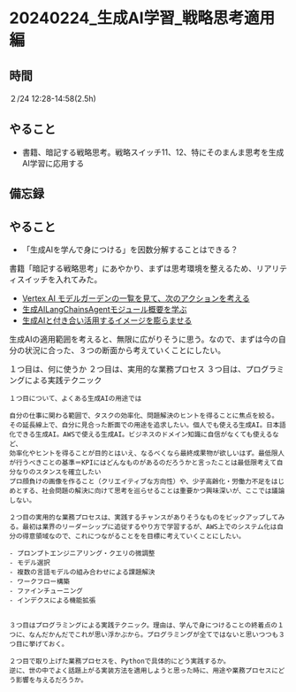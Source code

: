 # 20240224_生成AI学習_戦略思考適用編

## 時間

２/24 12:28-14:58(2.5h)

## やること

- 書籍、暗記する戦略思考。戦略スイッチ11、12、特にそのまんま思考を生成AI学習に応用する

## 備忘録


## やること

- 「生成AIを学んで身につける」を因数分解することはできる？

書籍「暗記する戦略思考」にあやかり、まずは思考環境を整えるため、リアリティスイッチを入れてみた。

- [Vertex AI モデルガーデンの一覧を見て、次のアクションを考える](https://github.com/Eigo-Mt-Fuji/portfolio-2024/blob/main/docs/%E7%94%9F%E6%88%90AI/2024%E5%B9%B42%E6%9C%8812%E6%97%A5_%E7%94%9F%E6%88%90AI%E5%AD%A6%E7%BF%92.md)
- [生成AILangChainsAgentモジュール概要を学ぶ](https://github.com/Eigo-Mt-Fuji/portfolio-2024/blob/main/docs/%E7%94%9F%E6%88%90AI/2024%E5%B9%B42%E6%9C%8819%E6%97%A5_%E7%94%9F%E6%88%90AILangChainsAgent%E3%83%A2%E3%82%B7%E3%82%99%E3%83%A5%E3%83%BC%E3%83%AB%E6%A6%82%E8%A6%81%E3%82%92.md)
- [生成AIと付き合い活用するイメージを膨らませる](https://github.com/Eigo-Mt-Fuji/portfolio-2024/blob/main/docs/%E7%94%9F%E6%88%90AI/2024%E5%B9%B42%E6%9C%8818%E6%97%A5_%E7%94%9F%E6%88%90AI%E3%81%A8%E4%BB%98%E3%81%8D%E5%90%88%E3%81%86%E3%83%BB%E6%B4%BB%E7%94%A8%E3%81%99%E3%82%8B%E3%81%AE%E3%82%A4%E3%83%A1%E3%83%BC%E3%82%B7%E3%82%99%E8%86%A8%E3%82%89%E3%81%BE%E3%81%9B%E9%9A%8A.md)

生成AIの適用範囲を考えると、無限に広がりそうに思う。なので、まずは今の自分の状況に合った、３つの断面から考えていくことにしたい。

１つ目は、何に使うか
２つ目は、実用的な業務プロセス
３つ目は、プログラミングによる実践テクニック

```
１つ目について、よくある生成AIの用途では

自分の仕事に関わる範囲で、タスクの効率化、問題解決のヒントを得ることに焦点を絞る。
その延長線上で、自分に見合った断面での用途を追求したい。個人でも使える生成AI。日本語化できる生成AI。AWSで使える生成AI。ビジネスのドメイン知識に自信がなくても使えるなど、
効率化やヒントを得ることが目的とはいえ、なるべくなら最終成果物が欲しいはず。最低限人が行うべきことの基準＝KPIにはどんなものがあるのだろうかと言ったことは最低限考えて自分なりのスタンスを確立したい
プロ顔負けの画像を作ること（クリエイティブな方向性）や、少子高齢化・労働力不足をはじめとする、社会問題の解決に向けて思考を巡らせることは重要かつ興味深いが、ここでは議論しない。

２つ目の実用的な業務プロセスは、実践するチャンスがありそうなものをピックアップしてみる。最初は業界のリーダーシップに追従するやり方で学習するが、AWS上でのシステム化は自分の得意領域なので、これにつながることをを目標に考えていくことにしたい。

- プロンプトエンジニアリング・クエリの微調整
- モデル選択
- 複数の言語モデルの組み合わせによる課題解決
- ワークフロー構築
- ファインチューニング
- インデクスによる機能拡張


３つ目はプログラミングによる実践テクニック。理由は、学んで身につけることの終着点の１つに、なんだかんだでこれが思い浮かぶから。プログラミングが全てではないと思いつつも３つ目に挙げておく。

２つ目で取り上げた業務プロセスを、Pythonで具体的にどう実践するか。
逆に、世の中でよく話題上がる実装方法を適用しようと思った時に、用途や業務プロセスにどう影響を与えるだろうか。
```


```
